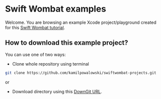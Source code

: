 # Swift Wombat examples

Welcome. You are browsing an example Xcode project/playground created for this [Swift Wombat tutorial](https://swiftwombat.com/how-to-add-rounded-corners-in-swiftui/). 

## How to download this example project?
You can use one of two ways:
- Clone whole repository using terminal 
```bash
git clone https://github.com/kamilpowalowski/swiftwombat-projects.git
```

or

- Download directory using this [DownGit URL](https://downgit.github.io/#/home?url=https://github.com/kamilpowalowski/swiftwombat-projects/tree/main/RoundedCorners).
